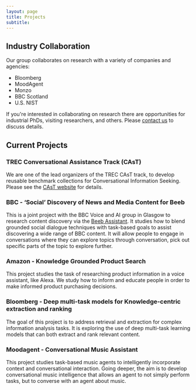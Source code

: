 ```yaml
---
layout: page
title: Projects
subtitle: 
---
```


## Industry Collaboration
Our group collaborates on research with a variety of companies and agencies:
 - Bloomberg
 - MoodAgent 
 - Monzo 
 - BBC Scotland
 - U.S. NIST 
 
If you're interested in collaborating on research there are opportunities for industrial PhDs, visiting researchers, and others.  Please [contact us](../contact) to discuss details. 

## Current Projects

### TREC Conversational Assistance Track (CAsT)
We are one of the lead organizers of the TREC CAsT track, to develop reusable benchmark collections for Conversational Information Seeking. Please see the [CAsT website](https://treccast.ai) for details. 

### BBC - ‘Social’ Discovery of News and Media Content for Beeb
This is a joint project with the BBC Voice and AI group in Glasgow to research content discovery via the [Beeb Assistant](https://www.bbc.co.uk/news/technology-52891155). 
It studies how to blend grounded social dialogue techniques with task-based goals to assist discovering a wide range of BBC content. It will allow people to engage in conversations where they can explore topics through conversation, 
pick out specific parts of the topic to explore further.

### Amazon - Knowledge Grounded Product Search
This project studies the task of researching product information in a voice assistant, like Alexa. We study how to inform and educate people in order to make informed product purchasing decisions.  

### Bloomberg - Deep multi-task models for Knowledge-centric extraction and ranking
The goal of this project is to address retrieval and extraction for complex information analysis tasks. It is exploring the use of deep multi-task learning models that can both extract and rank relevant content. 

### Moodagent - Conversational Music Assistant
This project studies task-based music agents to intelligently incorporate context and conversational interaction. Going deeper, the aim is to develop conversational music intelligence that allows an agent to not simply perform tasks, but to converse with an agent about music. 
